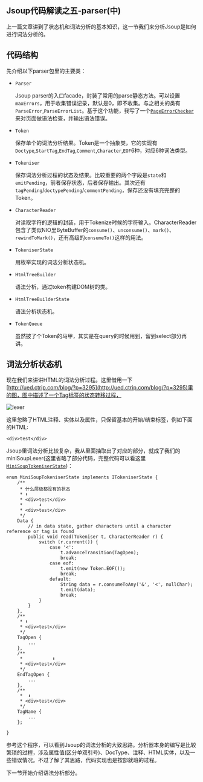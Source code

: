 Jsoup代码解读之五-parser(中)
-------
上一篇文章讲到了状态机和词法分析的基本知识，这一节我们来分析Jsoup是如何进行词法分析的。

## 代码结构

先介绍以下parser包里的主要类：

* `Parser`

	Jsoup parser的入口facade，封装了常用的parse静态方法。可以设置`maxErrors`，用于收集错误记录，默认是0，即不收集。与之相关的类有`ParseError`,`ParseErrorList`。基于这个功能，我写了一个[`PageErrorChecker`](https://github.com/code4craft/jsoup/tree/master/src/main/java/us/codecraft/learning/parser)来对页面做语法检查，并输出语法错误。

* `Token` 
	
	保存单个的词法分析结果。Token是一个抽象类，它的实现有`Doctype`,`StartTag`,`EndTag`,`Comment`,`Character`,`EOF`6种，对应6种词法类型。
	
* `Tokeniser` 

	保存词法分析过程的状态及结果。比较重要的两个字段是`state`和`emitPending`，前者保存状态，后者保存输出。其次还有`tagPending`/`doctypePending`/`commentPending`，保存还没有填充完整的Token。
	
* `CharacterReader`

	对读取字符的逻辑的封装，用于Tokenize时候的字符输入。CharacterReader包含了类似NIO里ByteBuffer的`consume()`、`unconsume()`、`mark()`、`rewindToMark()`，还有高级的`consumeTo()`这样的用法。
	
* `TokeniserState`

 	用枚举实现的词法分析状态机。
 	
* `HtmlTreeBuilder`

	语法分析，通过token构建DOM树的类。
	
* `HtmlTreeBuilderState`

	语法分析状态机。
 	
* `TokenQueue`

	虽然披了个Token的马甲，其实是在query的时候用到，留到select部分再讲。

## 词法分析状态机

现在我们来讲讲HTML的词法分析过程。这里借用一下[http://ued.ctrip.com/blog/?p=3295](http://ued.ctrip.com/blog/?p=3295)里的图，图中描述了一个Tag标签的状态转移过程，

![lexer][1]

这里忽略了HTML注释、实体以及属性，只保留基本的开始/结束标签，例如下面的HTML:

	<div>test</div>

Jsoup里词法分析比较复杂，我从里面抽取出了对应的部分，就成了我们的miniSoupLexer(这里省略了部分代码，完整代码可以看这里[`MiniSoupTokeniserState`](https://github.com/code4craft/jsoup/blob/master/src/main/java/org/jsoup/parser/MiniSoupTokeniserState.java))：

	enum MiniSoupTokeniserState implements ITokeniserState {
	    /**
	     * 什么层级都没有的状态
	     * ⬇
	     * <div>test</div>
	     *      ⬇
	     * <div>test</div>
	     */
	    Data {
	        // in data state, gather characters until a character reference or tag is found
	        public void read(Tokeniser t, CharacterReader r) {
	            switch (r.current()) {
	                case '<':
	                    t.advanceTransition(TagOpen);
	                    break;
	                case eof:
	                    t.emit(new Token.EOF());
	                    break;
	                default:
	                    String data = r.consumeToAny('&', '<', nullChar);
	                    t.emit(data);
	                    break;
	            }
	        }
	    },
	    /**
	     * ⬇
	     * <div>test</div>
	     */
	    TagOpen {
	        ...
	    },
	    /**
	     *           ⬇
	     * <div>test</div>
	     */
	    EndTagOpen {
	        ...
	    },
	    /**
	     *  ⬇
	     * <div>test</div>
	     */
	    TagName {
	        ...
	    };

	}
	
参考这个程序，可以看到Jsoup的词法分析的大致思路。分析器本身的编写是比较繁琐的过程，涉及属性值(区分单双引号)、DocType、注释、HTML实体，以及一些错误情况。不过了解了其思路，代码实现也是按部就班的过程。

下一节开始介绍语法分析部分。

  [1]: http://taligarsiel.com/Projects/image019.png